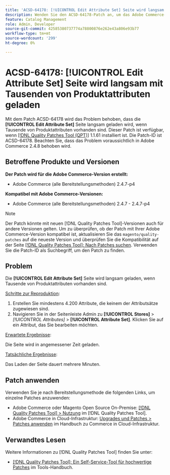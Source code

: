 ```yaml
---
title: 'ACSD-64178: [!UICONTROL Edit Attribute Set] Seite wird langsam mit Tausenden von Produktattributen geladen'
description: Wenden Sie den ACSD-64178-Patch an, um das Adobe Commerce-Problem zu beheben, bei dem die [!UICONTROL Edit Attribute Set]-Seite langsam geladen wird, wenn Tausende von Produktattributen vorhanden sind.
feature: Catalog Management
role: Admin, Developer
source-git-commit: 42585380737774a78800876e262e43a806e93b77
workflow-type: tm+mt
source-wordcount: '299'
ht-degree: 0%

---
```


# ACSD-64178: [!UICONTROL Edit Attribute Set] Seite wird langsam mit Tausenden von Produktattributen geladen

Mit dem Patch ACSD-64178 wird das Problem behoben, dass die **[!UICONTROL Edit Attribute Set]** Seite langsam geladen wird, wenn Tausende von Produktattributen vorhanden sind. Dieser Patch ist verfügbar, wenn [[!DNL Quality Patches Tool (QPT)]](/help/tools/quality-patches-tool/quality-patches-tool-to-self-serve-quality-patches.md) 1.1.61 installiert ist. Die Patch-ID ist ACSD-64178. Beachten Sie, dass das Problem voraussichtlich in Adobe Commerce 2.4.8 behoben wird.

## Betroffene Produkte und Versionen

**Der Patch wird für die Adobe Commerce-Version erstellt:**

* Adobe Commerce (alle Bereitstellungsmethoden) 2.4.7-p4

**Kompatibel mit Adobe Commerce-Versionen:**

* Adobe Commerce (alle Bereitstellungsmethoden) 2.4.7 - 2.4.7-p4

>[!NOTE]
>
>Der Patch könnte mit neuen [!DNL Quality Patches Tool]-Versionen auch für andere Versionen gelten. Um zu überprüfen, ob der Patch mit Ihrer Adobe Commerce-Version kompatibel ist, aktualisieren Sie das `magento/quality-patches` auf die neueste Version und überprüfen Sie die Kompatibilität auf der Seite [[!DNL Quality Patches Tool]: Nach Patches suchen](https://experienceleague.adobe.com/tools/commerce-quality-patches/index.html?lang=de). Verwenden Sie die Patch-ID als Suchbegriff, um den Patch zu finden.

## Problem

Die **[!UICONTROL Edit Attribute Set]** Seite wird langsam geladen, wenn Tausende von Produktattributen vorhanden sind.

<u>Schritte zur Reproduktion</u>:

1. Erstellen Sie mindestens 4.200 Attribute, die keinem der Attributsätze zugewiesen sind.
1. Navigieren Sie in der Seitenleiste Admin zu **[!UICONTROL Stores]** > *[!UICONTROL Attributes]* > **[!UICONTROL Attribute Set]**. Klicken Sie auf ein Attribut, das Sie bearbeiten möchten.

<u>Erwartete Ergebnisse</u>:

Die Seite wird in angemessener Zeit geladen.

<u>Tatsächliche Ergebnisse</u>:

Das Laden der Seite dauert mehrere Minuten.

## Patch anwenden

Verwenden Sie je nach Bereitstellungsmethode die folgenden Links, um einzelne Patches anzuwenden:

* Adobe Commerce oder Magento Open Source On-Premise: [[!DNL Quality Patches Tool] > Nutzung](/help/tools/quality-patches-tool/usage.md) im [!DNL Quality Patches Tool].
* Adobe Commerce in Cloud-Infrastruktur: [Upgrades und Patches > Patches anwenden](https://experienceleague.adobe.com/docs/commerce-cloud-service/user-guide/develop/upgrade/apply-patches.html?lang=de) im Handbuch zu Commerce in Cloud-Infrastruktur.


## Verwandtes Lesen

Weitere Informationen zu [!DNL Quality Patches Tool] finden Sie unter:

* [[!DNL Quality Patches Tool]: Ein Self-Service-Tool für hochwertige Patches](/help/tools/quality-patches-tool/quality-patches-tool-to-self-serve-quality-patches.md) im Tools-Handbuch.
